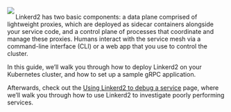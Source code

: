 <img align="left" src="https://raw.githubusercontent.com/cncf/artwork/master/linkerd/horizontal/color/linkerd-horizontal-color.png" />

Linkerd2 has two basic components: a data plane comprised of lightweight proxies, which are deployed as sidecar containers alongside your service code, and a control plane of processes that coordinate and manage these proxies. Humans interact with the service mesh via a command-line interface (CLI) or a web app that you use to control the cluster.

In this guide, we’ll walk you through how to deploy Linkerd2 on your Kubernetes cluster, and how to set up a sample gRPC application.

Afterwards, check out the [Using Linkerd2 to debug a service](https://linkerd.io/2/debugging-an-app/) page, where we’ll walk you through how to use Linkerd2 to investigate poorly performing services.
